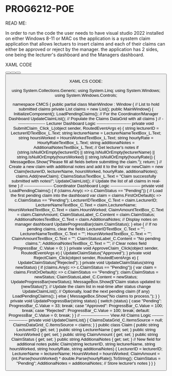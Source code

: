 # PROG6212-POE

READ ME:

In order to run the code the user needs to have visual studio 2022 installed on either Windows 8-11 or MAC os 
the application is a sysstem claim application that allows lectuers to insert claims and each of their claims can either be approved or reject by the manager.
the application has 2 sides, one being the lecturer's dashboard and the Managers dashboard.

XAML CODE

<Window x:Class="CMCS.MainWindow"
        xmlns="http://schemas.microsoft.com/winfx/2006/xaml/presentation"
        xmlns:x="http://schemas.microsoft.com/winfx/2006/xaml"
        Title="Contract Monthly Claim System" Height="600" Width="800" Background="#F0F8FF">
    <Grid>
        <TabControl>
            <!-- Lecturer Dashboard Tab -->
            <TabItem Header="Lecturer Dashboard">
                <Grid>
                    <TextBlock Text="Submit Monthly Claim" FontSize="20" FontWeight="Bold" Margin="10,10,0,0" HorizontalAlignment="Left"/>
                    <StackPanel Orientation="Vertical" HorizontalAlignment="Left" Margin="10,50,0,0">
                        <Label Content="Lecturer ID:"/>
                        <TextBox Name="LecturerIDTextBox_L" Width="200"/>
                        <Label Content="Lecturer Name:"/>
                        <TextBox Name="LecturerNameTextBox_L" Width="200"/>
                        <Label Content="Hours Worked:"/>
                        <TextBox Name="HoursWorkedTextBox_L" Width="200"/>
                        <Label Content="Hourly Rate:"/>
                        <TextBox Name="HourlyRateTextBox_L" Width="200"/>
                        <!-- New TextBox for Additional Notes -->
                        <Label Content="Additional Notes:"/>
                        <TextBox Name="AdditionalNotesTextBox_L" Width="200" Height="100" TextWrapping="Wrap" AcceptsReturn="True"/>
                        <Button Content="Upload Document" Width="150" Margin="0,10,0,0" Background="#ADD8E6" Click="UploadDocument_Click_L"/>
                        <Button Content="Submit Claim" Width="150" Margin="0,10,0,0" Background="#32CD32" Click="SubmitClaim_Click_L"/>
                    </StackPanel>
                    <TextBlock Text="Your Claims Status" FontSize="16" FontWeight="Bold" Margin="10,300,0,0" HorizontalAlignment="Left"/>
                    <TextBox Name="ClaimsStatusTextBox_L" Width="750" Height="100" Margin="10,330,0,0" IsReadOnly="True" Background="#FFFACD"/>
                </Grid>
            </TabItem>
            <!-- Coordinator/Manager Dashboard Tab -->
            <TabItem Header="Coordinator/Manager Dashboard">
                <Grid>
                    <TextBlock Text="Verify and Approve Claims" FontSize="20" FontWeight="Bold" Margin="10,10,0,0" HorizontalAlignment="Left"/>
                    <StackPanel Orientation="Vertical" HorizontalAlignment="Left" Margin="10,50,0,0">
                        <Label Content="Lecturer ID:"/>
                        <TextBox Name="LecturerIDTextBox_C" Width="200" IsReadOnly="True"/>
                        <Label Content="Lecturer Name:"/>
                        <TextBox Name="LecturerNameTextBox_C" Width="200" IsReadOnly="True"/>
                        <Label Content="Hours Worked:"/>
                        <TextBox Name="HoursWorkedTextBox_C" Width="200" IsReadOnly="True"/>
                        <Label Content="Claim Amount:"/>
                        <TextBox Name="ClaimAmountTextBox_C" Width="200" IsReadOnly="True"/>
                        <Label Content="Claim Status:"/>
                        <Label Name="ClaimStatusLabel_C" Width="200" FontSize="16" FontWeight="Bold" Content="Pending" Foreground="DarkBlue"/>
                        <!-- New TextBox for Additional Notes (ReadOnly) -->
                        <Label Content="Lecturer's Notes:"/>
                        <TextBox Name="AdditionalNotesTextBox_C" Width="200" Height="100" TextWrapping="Wrap" IsReadOnly="True" Background="#FFFACD"/>
                        <Button Content="Approve Claim" Width="150" Margin="0,10,0,0" Background="#32CD32" Click="ApproveClaim_Click"/>
                        <Button Content="Reject Claim" Width="150" Margin="0,10,0,0" Background="#FF6347" Click="RejectClaim_Click"/>
                        <!-- Progress Bar -->
                        <Label Content="Progress:"/>
                        <ProgressBar Name="ProgressBar_C" Width="200" Height="20" Value="33"/>
                    </StackPanel>
                    <TextBlock Text="All Claims" FontSize="16" FontWeight="Bold" Margin="10,300,0,0" HorizontalAlignment="Left"/>
                    <DataGrid Name="ClaimsDataGrid_C" Width="750" Height="200" Margin="10,330,0,0" ItemsSource="{Binding claims}" IsReadOnly="True"/>
                </Grid>
            </TabItem>
        </TabControl>
    </Grid>
</Window>


XAML CS CODE:

using System.Collections.Generic;
using System.Linq;
using System.Windows;
using System.Windows.Controls;

namespace CMCS
{
    public partial class MainWindow : Window
    {
        // List to hold submitted claims
        private List<Claim> claims = new List<Claim>();
        public MainWindow()
        {
            InitializeComponent();
            LoadPendingClaims();  // For the Coordinator/Manager Dashboard
            UpdateClaimList();    // Populate the Claims DataGrid with all claims
        }
        // -------------------- Lecturer Dashboard Logic ------------------------
        private void SubmitClaim_Click_L(object sender, RoutedEventArgs e)
        {
            string lecturerID = LecturerIDTextBox_L.Text;
            string lecturerName = LecturerNameTextBox_L.Text;
            string hoursWorked = HoursWorkedTextBox_L.Text;
            string hourlyRate = HourlyRateTextBox_L.Text;
            string additionalNotes = AdditionalNotesTextBox_L.Text; // Get lecturer's notes
            if (string.IsNullOrEmpty(lecturerID) || string.IsNullOrEmpty(lecturerName) || string.IsNullOrEmpty(hoursWorked) || string.IsNullOrEmpty(hourlyRate))
            {
                MessageBox.Show("Please fill all fields before submitting the claim.");
                return;
            }
            // Create a new claim with additional notes and add it to the list
            var newClaim = new Claim(lecturerID, lecturerName, hoursWorked, hourlyRate, additionalNotes);
            claims.Add(newClaim);
            ClaimsStatusTextBox_L.Text = "Claim successfully submitted with notes!";
            UpdateClaimList();  // Update the list of all claims in real-time
        }
        // -------------------- Coordinator Dashboard Logic ---------------------
        private void LoadPendingClaims()
        {
            if (claims.Any(c => c.ClaimStatus == "Pending"))
            {
                // Load the first pending claim into the dashboard
                var claim = claims.FirstOrDefault(c => c.ClaimStatus == "Pending");
                LecturerIDTextBox_C.Text = claim.LecturerID;
                LecturerNameTextBox_C.Text = claim.LecturerName;
                HoursWorkedTextBox_C.Text = claim.HoursWorked;
                ClaimAmountTextBox_C.Text = claim.ClaimAmount;
                ClaimStatusLabel_C.Content = claim.ClaimStatus;
 AdditionalNotesTextBox_C.Text = claim.AdditionalNotes; // Display notes on manager dashboard
                UpdateProgressBar(claim.ClaimStatus);
            }
            else
            {
                // If no pending claims, clear the fields
                LecturerIDTextBox_C.Text = "";
                LecturerNameTextBox_C.Text = "";
                HoursWorkedTextBox_C.Text = "";
                ClaimAmountTextBox_C.Text = "";
                ClaimStatusLabel_C.Content = "No pending claims.";
                AdditionalNotesTextBox_C.Text = ""; // Clear notes field
                ProgressBar_C.Value = 0;
            }
        }
        private void ApproveClaim_Click(object sender, RoutedEventArgs e)
        {
            UpdateClaimStatus("Approved");
        }
        private void RejectClaim_Click(object sender, RoutedEventArgs e)
        {
            UpdateClaimStatus("Rejected");
        }
        private void UpdateClaimStatus(string newStatus)
        {
            if (claims.Any(c => c.ClaimStatus == "Pending"))
            {
                var claim = claims.FirstOrDefault(c => c.ClaimStatus == "Pending");
                claim.ClaimStatus = newStatus;
                ClaimStatusLabel_C.Content = newStatus;
                UpdateProgressBar(newStatus);
                MessageBox.Show($"Claim status updated to: {newStatus}");
// Update the claim list in real-time after status change
                UpdateClaimList();
                // Optionally, load the next pending claim (if any)
                LoadPendingClaims();
            }
            else
            {
                MessageBox.Show("No claims to process.");
            }
        }
        private void UpdateProgressBar(string status)
        {
            switch (status)
            {
                case "Pending":
                    ProgressBar_C.Value = 33;
                    break;
                case "Approved":
                    ProgressBar_C.Value = 100;
                    break;
                case "Rejected":
                    ProgressBar_C.Value = 100;
                    break;
                default:
                    ProgressBar_C.Value = 0;
                    break;
            }
        }
        // -------------------- View All Claims Logic ---------------------
        private void UpdateClaimList()
        {
            ClaimsDataGrid_C.ItemsSource = null;
            ClaimsDataGrid_C.ItemsSource = claims;
        }
    }
    public class Claim
    {
        public string LecturerID { get; set; }
        public string LecturerName { get; set; }
        public string HoursWorked { get; set; }
        public string ClaimAmount { get; set; }
        public string ClaimStatus { get; set; }
        public string AdditionalNotes { get; set; }  // New field for additional notes
        public Claim(string lecturerID, string lecturerName, string hoursWorked, string hourlyRate, string additionalNotes)
        {
            LecturerID = lecturerID;
            LecturerName = lecturerName;
            HoursWorked = hoursWorked;
            ClaimAmount = (int.Parse(hoursWorked) * double.Parse(hourlyRate)).ToString();
            ClaimStatus = "Pending";
            AdditionalNotes = additionalNotes;  // Store lecturer's notes
        }
    }
}

